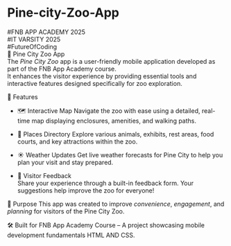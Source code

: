 # Pine-city-Zoo-App
#FNB APP ACADEMY 2025<br>
#IT VARSITY 2025<br>
#FutureOfCoding<br>
🦁 Pine City Zoo App<br>
 The *Pine City Zoo* app is a user-friendly mobile application developed as part of the FNB App Academy course.<br>
 It enhances the visitor experience by providing essential tools and interactive features designed specifically for zoo exploration.<br>

  📱 Features<br>
- 🗺️ Interactive Map 
  Navigate the zoo with ease using a detailed, real-time map displaying enclosures, amenities, and walking paths.<br>

- 📍 Places Directory
  Explore various animals, exhibits, rest areas, food courts, and key attractions within the zoo.<br>

- ☀️ Weather Updates 
  Get live weather forecasts for Pine City to help you plan your visit and stay prepared.<br>

- 💬 Visitor Feedback  
  Share your experience through a built-in feedback form. Your suggestions help improve the zoo for everyone!<br>

🚀 Purpose
This app was created to improve *convenience*, *engagement*, and *planning* for visitors of the Pine City Zoo.<br>

🛠️ Built for
FNB App Academy Course – A project showcasing mobile development fundamentals HTML AND CSS.<br>
